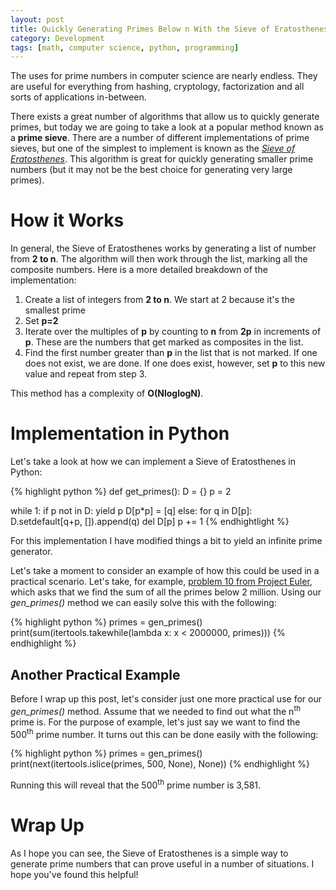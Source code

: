 ```yaml
---
layout: post
title: Quickly Generating Primes Below n With the Sieve of Eratosthenes
category: Development
tags: [math, computer science, python, programming]
---
```


The uses for prime numbers in computer science are nearly endless. They are useful for everything from hashing, cryptology, factorization and all sorts of applications in-between.

There exists a great number of algorithms that allow us to quickly generate primes, but today we are going to take a look at a popular method known as a **prime sieve**. There are a number of different implementations of prime sieves, but one of the simplest to implement is known as the *[Sieve of Eratosthenes](https://en.wikipedia.org/wiki/Sieve_of_Eratosthenes)*. This algorithm is great for quickly generating smaller prime numbers (but it may not be the best choice for generating very large primes).

# How it Works

In general, the Sieve of Eratosthenes works by generating a list of number from **2 to n**. The algorithm will then work through the list, marking all the composite numbers. Here is a more detailed breakdown of the implementation:

1. Create a list of integers from **2 to n**. We start at 2 because it's the smallest prime
2. Set **p=2**
3. Iterate over the multiples of **p** by counting to **n** from **2p** in increments of **p**. These are the numbers that get marked as composites in the list.
4. Find the first number greater than **p** in the list that is not marked. If one does not exist, we are done. If one does exist, however, set **p** to this new value and repeat from step 3. 

This method has a complexity of **O(NloglogN)**.

# Implementation in Python

Let's take a look at how we can implement a Sieve of Eratosthenes in Python:

{% highlight python %}
def get_primes():
  D = {}
  p = 2
  
  while 1:
    if p not in D:
      yield p
      D[p*p] = [q]
    else:
      for q in D[p]:
        D.setdefault[q+p, []).append(q)
      del D[p]
    p += 1
{% endhightlight %}

For this implementation I have modified things a bit to yield an infinite prime generator.

Let's take a moment to consider an example of how this could be used in a practical scenario. Let's take, for example, [problem 10 from Project Euler](https://projecteuler.net/problem=10), which asks that we find the sum of all the primes below 2 million. Using our *gen_primes()* method we can easily solve this with the following:

{% highlight python %}
primes = gen_primes()
print(sum(itertools.takewhile(lambda x: x < 2000000, primes)))
{% endhighlight %}

## Another Practical Example

Before I wrap up this post, let's consider just one more practical use for our *gen_primes()* method. Assume that we needed to find out what the n<sup>th</sup> prime is. For the purpose of example, let's just say we want to find the 500<sup>th</sup> prime number. It turns out this can be done easily with the following:

{% highlight python %}
primes = gen_primes()
print(next(itertools.islice(primes, 500, None), None))
{% endhighlight %}

Running this will reveal that the 500<sup>th</sup> prime number is 3,581. 

# Wrap Up

As I hope you can see, the Sieve of Eratosthenes is a simple way to generate prime numbers that can prove useful in a number of situations. I hope you've found this helpful! 
